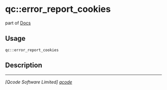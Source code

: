 qc::error_report_cookies
========================

part of [Docs](.)

Usage
-----
`qc::error_report_cookies `

Description
-----------


----------------------------------
*[Qcode Software Limited] [qcode]*

[qcode]: http://www.qcode.co.uk "Qcode Software"